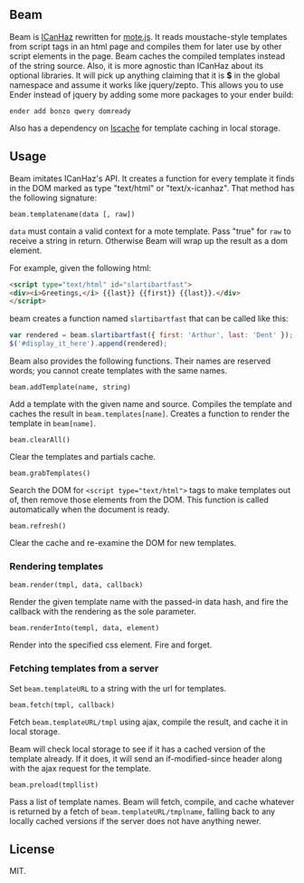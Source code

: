 ## Beam

Beam is [ICanHaz](http://icanhazjs.com/) rewritten for [mote.js](http://satchmorun.github.com/mote/). It reads moustache-style templates from script tags in an html page and compiles them for later use by other script elements in the page. Beam caches the compiled templates instead of the string source. Also, it is more agnostic than ICanHaz about its optional libraries. It will pick up anything claiming that it is __$__ in the global namespace and assume it works like jquery/zepto. This allows you to use Ender instead of jquery by adding some more packages to your ender build:

`ender add bonzo qwery domready`

Also has a dependency on [lscache](https://github.com/pamelafox/lscache) for template caching in local storage.

## Usage

Beam imitates ICanHaz's API. It creates a function for every template it finds in the DOM marked as type "text/html" or "text/x-icanhaz". That method has the following signature:

`beam.templatename(data [, raw])`

`data` must contain a valid context for a mote template. Pass "true" for `raw` to receive a string in return. Otherwise Beam will wrap up the result as a dom element.

For example, given the following html:

```html
<script type="text/html" id="slartibartfast">
<div><i>Greetings,</i> {{last}} {{first}} {{last}}.</div>
</script>
```

beam creates a function named `slartibartfast` that can be called like this:

```javascript
var rendered = beam.slartibartfast({ first: 'Arthur', last: 'Dent' });
$('#display_it_here').append(rendered);
```

Beam also provides the following functions. Their names are reserved words; you cannot create templates with the same names.

`beam.addTemplate(name, string)`

Add a template with the given name and source. Compiles the template and caches the result in `beam.templates[name]`. Creates a function to render the template in `beam[name]`.

`beam.clearAll()` 

Clear the templates and partials cache.

`beam.grabTemplates()` 

Search the DOM for `<script type="text/html">` tags to make templates out of, then remove those elements from the DOM. This function is called automatically when the document is ready.

`beam.refresh()`

Clear the cache and re-examine the DOM for new templates.

### Rendering templates

`beam.render(tmpl, data, callback)`

Render the given template name with the passed-in data hash, and fire the callback with the rendering as the sole parameter.

`beam.renderInto(templ, data, element)`

Render into the specified css element. Fire and forget.

### Fetching templates from a server

Set `beam.templateURL` to a string with the url for templates.

`beam.fetch(tmpl, callback)`

Fetch `beam.templateURL/tmpl` using ajax, compile the result, and cache it in local storage.

Beam will check local storage to see if it has a cached version of the template already. If it does, it will send an if-modified-since header along with the ajax request for the template.

`beam.preload(tmpllist)`

Pass a list of template names. Beam will fetch, compile, and cache whatever is returned by a fetch of `beam.templateURL/tmplname`, falling back to any locally cached versions if the server does not have anything newer.

## License

MIT.
